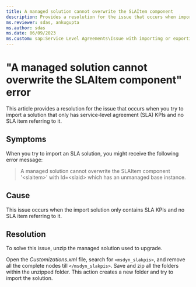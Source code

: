 ```yaml
---
title: A managed solution cannot overwrite the SLAItem component
description: Provides a resolution for the issue that occurs when importing a solution that only contains SLA KPIs and no SLA item referring to it.
ms.reviewer: sdas, ankugupta
ms.author: sdas
ms.date: 06/09/2023
ms.custom: sap:Service Level Agreements\Issue with importing or exporting or upgrading SLA
---
```

# "A managed solution cannot overwrite the SLAItem component" error

This article provides a resolution for the issue that occurs when you try to import a solution that only has service-level agreement (SLA) KPIs and no SLA item referring to it.

## Symptoms

When you try to import an SLA solution, you might receive the following error message: 

> A managed solution cannot overwrite the SLAItem component '\<slaitem>' with Id=\<slaid> which has an unmanaged base instance.

## Cause

This issue occurs when the import solution only contains SLA KPIs and no SLA item referring to it.

## Resolution

To solve this issue, unzip the managed solution used to upgrade.

Open the *Customizations.xml* file, search for `<msdyn_slakpis>`, and remove all the complete nodes till `</msdyn_slakpis>`. Save and zip all the folders within the unzipped folder. This action creates a new folder and try to import the solution.